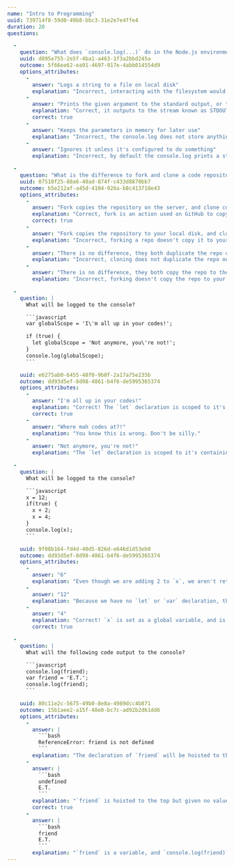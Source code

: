 ```yaml
---
name: "Intro to Programming"
uuid: 739714f8-59d0-49b8-bbc3-31e2e7e4ffe4
duration: 20
questions:

  -
    question: "What does `console.log(...)` do in the Node.js environment?"
    uuid: d895e755-2e5f-4ba1-a463-1f3a2bbd245a
    outcome: 5f66ee62-ea91-4697-917e-4abb014554d9
    options_attributes:
      -
        answer: "Logs a string to a file on local disk"
        explanation: "Incorrect, interacting with the filesystem would require the `fs` module"
      -
        answer: "Prints the given argument to the standard output, or terminal"
        explanation: "Correct, it outputs to the stream known as STDOUT"
        correct: true
      -
        answer: "Keeps the parameters in memory for later use"
        explanation: "Incorrect, the console.log does not store anything in memory"
      -
        answer: "Ignores it unless it's configured to do something"
        explanation: "Incorrect, by default the console.log prints a statement somewhere"

  -
    question: "What is the difference to fork and clone a code repository?"
    uuid: 07510f25-88a6-40ad-874f-c433d8870bb7
    outcome: b5e212af-a45d-4104-926a-b8c413718e43
    options_attributes:
      -
        answer: "Fork copies the repository on the server, and clone copies it to the local disk"
        explanation: "Correct, fork is an action used on GitHub to copy a repo to your account"
        correct: true
      -
        answer: "Fork copies the repository to your local disk, and clone copies it remotely"
        explanation: "Incorrect, forking a repo doesn't copy it to your local disk"
      -
        answer: "There is no difference, they both duplicate the repo on the server"
        explanation: "Incorrect, cloning does not duplicate the repo on the server"
      -
        answer: "There is no difference, they both copy the repo to the local disk"
        explanation: "Incorrect, forking doesn't copy the repo to your local disk"

  -
    question: |
      What will be logged to the console?

      ```javascript
      var globalScope = 'I\'m all up in your codes!';

      if (true) {
        let globalScope = 'Not anymore, you\'re not!';
      }
      console.log(globalScope);
      ```

    uuid: e6275ab0-6455-48f0-9b0f-2a17a75e235b
    outcome: dd93d5ef-8d98-4861-b4f6-de5995365374
    options_attributes:
      -
        answer: "I'm all up in your codes!"
        explanation: "Correct! The `let` declaration is scoped to it's containing block, which means that our `console.log()` ignores it completely."
        correct: true
      -
        answer: "Where mah codes at?!"
        explanation: "You know this is wrong. Don't be silly."
      -
        answer: "Not anymore, you're not!"
        explanation: "The `let` declaration is scoped to it's containing block. This definition is not accessible outside of that block."

  -
    question: |
      What will be logged to the console?

      ```javascript
      x = 12;
      if(true) {
        x + 2;
        x = 4;
      }
      console.log(x);
      ```

    uuid: 9f08b164-fd4d-40d5-826d-e646d1d53eb0
    outcome: dd93d5ef-8d98-4861-b4f6-de5995365374
    options_attributes:
      -
        answer: "6"
        explanation: "Even though we are adding 2 to `x`, we aren't returning that value, and then we immediately overwrite the value of `x` on the next line."
      -
        answer: "12"
        explanation: "Because we have no `let` or `var` declaration, the value of `x` is scoped globally, and is overwritten inside of the conditional statement."
      -
        answer: "4"
        explanation: "Correct! `x` is set as a global variable, and is not contained inside any function or block scope. It is overwritten inside the conditional statement, and retains it's new value when the block closes."
        correct: true

  -
    question: |
      What will the following code output to the console?

      ```javascript
      console.log(friend);
      var friend = 'E.T.';
      console.log(friend);
      ```

    uuid: 80c11e2c-5675-49b0-8e8a-4989dcc4b871
    outcome: 15b1aee2-a15f-48e0-bc7c-ad92b2d61dd6
    options_attributes:
      -
        answer: |
          ```bash
          ReferenceError: friend is not defined
          ```
        explanation: "The declaration of `friend` will be hoisted to the top, before the first `console.log` – `friend` will therefore already be defined."
      -
        answer: |
          ```bash
          undefined
          E.T.
          ```
        explanation: "`friend` is hoisted to the top but given no value, therefore the first `console.log` will say `undefined`. Then, the value `\"E.T.\"` is set to `friend` before the second `console.log` which will output `\"E.T.\"`. "
        correct: true
      -
        answer: |
          ```bash
          friend
          E.T.
          ```
        explanation: "`friend` is a variable, and `console.log(friend)` will output the variable's value not the variable's name. When a variable is declared but not assigned a value, its value will be `undefined`."
---
```

